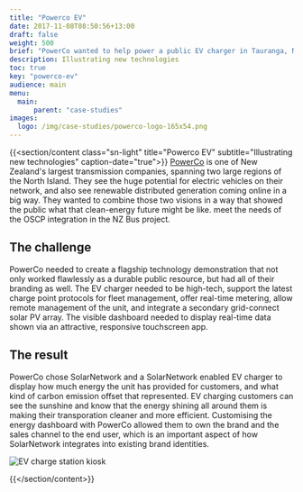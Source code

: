 ```yaml
---
title: "Powerco EV"
date: 2017-11-08T08:50:56+13:00
draft: false
weight: 500
brief: "PowerCo wanted to help power a public EV charger in Tauranga, NZ with a solar PV array. They wanted to both integrate the information about the charger's use with a future option of adding live solar PV generation info for users."
description: Illustrating new technologies
toc: true
key: "powerco-ev"
audience: main
menu:
  main:
      parent: "case-studies"
images:
  logo: /img/case-studies/powerco-logo-165x54.png
---
```

{{<section/content class="sn-light" title="Powerco EV" subtitle="Illustrating new technologies" caption-date="true">}}
[PowerCo](http://www.powerco.co.nz/) is one of New Zealand's largest transmission companies,
spanning two large regions of the North Island.  They see the huge potential for electric vehicles
on their network, and also see renewable distributed generation coming online in a big way. They
wanted to combine those two visions in a way that showed the public what that clean-energy future
might be like. meet the needs of the OSCP integration in the NZ Bus project.

## The challenge

PowerCo needed to create a flagship technology demonstration that not only worked flawlessly as a
durable public resource, but had all of their branding as well.  The EV charger needed to be
high-tech, support the latest charge point protocols for fleet management, offer real-time metering,
allow remote management of the unit, and integrate a secondary grid-connect solar PV array.  The
visible dashboard needed to display real-time data shown via an attractive, responsive touchscreen
app.

## The result

PowerCo chose SolarNetwork and a SolarNetwork enabled EV charger to display how much energy the unit
has provided for customers, and what kind of carbon emission offset that represented.  EV charging
customers can see the sunshine and know that the energy shining all around them is making their
transporation cleaner and more efficient. Customising the energy dashboard with PowerCo allowed them
to own the brand and the sales channel to the end user,  which is an important aspect of how
SolarNetwork integrates into existing brand identities.

![EV charge station kiosk](/img/case-studies/powerco-ev-kiosk-1226x690.png)

{{</section/content>}}
